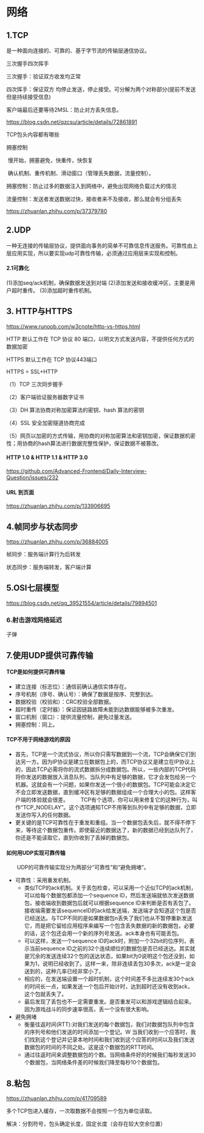 # 网络

## 1.TCP

是一种面向连接的、可靠的、基于字节流的传输层通信协议。



三次握手四次挥手

三次握手：验证双方收发均正常

四次挥手：保证双方 均停止发送，停止接受。可分解为两个对称部分(提前不发送但是持续接受信息)

客户端最后还要等待2MSL：防止对方丢失信息。

https://blog.csdn.net/qzcsu/article/details/72861891

TCP包头内容都有哪些

拥塞控制

​	慢开始，拥塞避免，快重传，快恢复



​	确认机制、重传机制、滑动窗口（管理丢失数据，流量控制）。



拥塞控制：防止过多的数据注入到网络中，避免出现网络负载过大的情况

流量控制：发送者发送数据过快，接收者来不及接收，那么就会有分组丢失

https://zhuanlan.zhihu.com/p/37379780

## 2.UDP

一种无连接的传输层协议，提供面向事务的简单不可靠信息传送服务。可靠性由上层应用实现，所以要实现udp可靠性传输，必须通过应用层来实现和控制。



#### 2.1可靠化

(1)添加seq/ack机制，确保数据发送到对端
(2)添加发送和接收缓冲区，主要是用户超时重传。
(3)添加超时重传机制。

## 3. HTTP与HTTPS

https://www.runoob.com/w3cnote/http-vs-https.html

HTTP 默认工作在 TCP 协议 80 端口，以明文方式发送内容，不提供任何方式的数据加密



HTTPS 默认工作在 TCP 协议443端口

HTTPS = SSL+HTTP

（1）TCP 三次同步握手

（2）客户端验证服务器数字证书

（3）DH 算法协商对称加密算法的密钥、hash 算法的密钥

（4）SSL 安全加密隧道协商完成

（5）网页以加密的方式传输，用协商的对称加密算法和密钥加密，保证数据机密性；用协商的hash算法进行数据完整性保护，保证数据不被篡改。



#### HTTP 1.0   &  HTTP 1.1  & HTTP 3.0

   https://github.com/Advanced-Frontend/Daily-Interview-Question/issues/232

####  URL 到页面

https://zhuanlan.zhihu.com/p/133906695

## 4.帧同步与状态同步

https://zhuanlan.zhihu.com/p/36884005

帧同步：服务端计算行为后转发

状态同步：服务端转发，客户端计算

## 5.OSI七层模型

https://blog.csdn.net/qq_39521554/article/details/79894501

### 6.射击游戏网络延迟

子弹

## 7.使用UDP提供可靠传输

#### TCP是如何提供可靠传输

- 建立连接（标志位）：通信前确认通信实体存在。
- 序号机制（序号、确认号）：确保了数据是按序、完整到达。
- 数据校验（校验和）：CRC校验全部数据。
- 超时重传（定时器）：保证因链路故障未能到达数据能够被多次重发。
- 窗口机制（窗口）：提供流量控制，避免过量发送。
- 拥塞控制：同上。

#### TCP不用于网络游戏的原因

- 首先，TCP是一个流式协议，所以你只需写数据到一个流，TCP会确保它们到达另一方。因为IP协议是建立在数据包上的，而TCP协议又是建立在IP协议上的，因此TCP必需将你的流式数据拆分成数据包。所以，一些内部的TCP代码将你发送的数据放入消息队列，当队列中有足够的数据，它才会发包给另一个机器。这就会有一个问题，如果你发送一个很小的数据包。TCP可能会决定它不会立即发送数据，直到缓冲区有足够的数据组成一个合理大小的包。这样客户端的体验就会很差。 　　TCP有个选项，你可以用来修复它的这种行为，叫作“TCP_NODELAY”。这个选项通知TCP不用等到队列中有足够的数据，立即发送你写入的任何数据。
- 更关键的是TCP可靠性在于重发和重组。当一个数据包丢失后，就不得不停下来，等待这个数据包重传。即使最近的数据达了，新的数据已经到达队列了，你还是不能读取它，直到你收到了丢掉的数据包。

#### 如何用UDP实现可靠传输

　　UDP的可靠传输实现分为两部分“可靠性”和“避免拥堵”。

- 可靠性：采用重发机制。
  - 类似TCP的ack机制。关于丢包检查，可以采用一个近似TCP的ack机制，可以给每个数据包都添加一个sequence ID，然后发送端就依次发送数据包，接收端收到数据包后就可以根据sequence ID来判断是否有丢包了。接收端需要发该sequenceID的ack给发送端，发送端才会知道这个包是否已经送达。与TCP不同的是如果数据包n丢失了我们也从不暂停重新发送它，而是把它留给应用程序来编写一个包含丢失数据的新的数据包，必要的话，这个包还会用一个新的序列号发送。ack本身也有可能丢包。
  - 可以这样，发送一个sequence ID的ack时，附加一个32bit的位序列，表示当前sequence ID之前的32个连续顺位的数据包是否已经送达。其实就是冗余的发送连续32个包的送达状态，如果bit为0说明这个包还没到，如果为1，说明已经收到了。这样一来，除非连续丢包30多次，ack是一定会送到的，这种几率已经非常小了。
  - 相应的，在发送端设置一个超时机制，这个时间差不多比连续发30个ack的时间长一点，如果发送一个包后开始计时，达到超时还没有收到ack，这个包就丢失了。
  - 最后发现了丢包也不一定需要重发。是否重发可以和游戏逻辑结合起来。因为游戏战斗的同步速率很高，丢一个没有很大影响。
- 避免拥堵
  - 衡量往返时间(RTT):对我们发送的每个数据包，我们对数据包队列中包含的序列号和他们发送的时间添加一个登记。W 当我们收到一个应答时，我们找到这个登记并记录本地时间和我们收到这个应答的时间以及我们发送数据包的时间的不同之处。这是这个数据包的RTT时间。
  - 通过往返时间来调整数据包的个数。当网络条件好的时候我们每秒发送30个数据包，当网络条件差的时候我们降至每秒10个数据包。

## 8.粘包

https://zhuanlan.zhihu.com/p/41709589

多个TCP包进入缓存，一次取数据不会按照一个包为单位读取。

解决：分割符号，包头确定长度，固定长度（会存在较大空余位置）